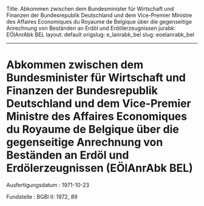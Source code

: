 Title: Abkommen zwischen dem Bundesminister für Wirtschaft und Finanzen der Bundesrepublik
  Deutschland und dem Vice-Premier Ministre des Affaires Economiques du Royaume de
  Belgique über die gegenseitige Anrechnung von Beständen an Erdöl und Erdölerzeugnissen
jurabk: EÖlAnrAbk BEL
layout: default
origslug: e_lanrabk_bel
slug: eoelanrabk_bel

---

# Abkommen zwischen dem Bundesminister für Wirtschaft und Finanzen der Bundesrepublik Deutschland und dem Vice-Premier Ministre des Affaires Economiques du Royaume de Belgique über die gegenseitige Anrechnung von Beständen an Erdöl und Erdölerzeugnissen (EÖlAnrAbk BEL)

Ausfertigungsdatum
:   1971-10-23

Fundstelle
:   BGBl II: 1972, 89

